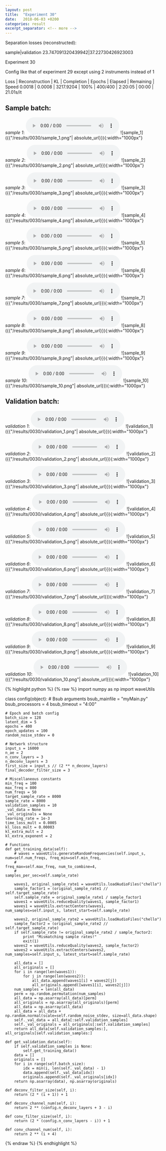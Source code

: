 ```yaml
---
layout: post
title:  "Experiment 30"
date:   2018-06-03 +0200
categories: result
excerpt_separator: <!-- more -->
---
```

Separation losses (reconstructed):

sample|validation
23.747091320439942|37.22730426923003<!-- more -->

Experiment 30

Config like that of experiment 29 except using 2 instruments instead of 1

Loss | Reconstruction | KL | Completion | Epochs | Elapsed | Remaining | Speed
0.0018 | 0.0008 | 3217.9204 | 100% | 400/400 | 2:20:05 | 00:00 | 21.01s/it

## **Sample batch**:
_sample 1_:
<audio src="/ResultsOverview/results/0030/sample_1.wav" controls preload></audio>
![sample_1]({{"/results/0030/sample_1.png"| absolute_url}}){:width="1000px"}

_sample 2_:
<audio src="/ResultsOverview/results/0030/sample_2.wav" controls preload></audio>
![sample_2]({{"/results/0030/sample_2.png"| absolute_url}}){:width="1000px"}

_sample 3_:
<audio src="/ResultsOverview/results/0030/sample_3.wav" controls preload></audio>
![sample_3]({{"/results/0030/sample_3.png"| absolute_url}}){:width="1000px"}

_sample 4_:
<audio src="/ResultsOverview/results/0030/sample_4.wav" controls preload></audio>
![sample_4]({{"/results/0030/sample_4.png"| absolute_url}}){:width="1000px"}

_sample 5_:
<audio src="/ResultsOverview/results/0030/sample_5.wav" controls preload></audio>
![sample_5]({{"/results/0030/sample_5.png"| absolute_url}}){:width="1000px"}

_sample 6_:
<audio src="/ResultsOverview/results/0030/sample_6.wav" controls preload></audio>
![sample_6]({{"/results/0030/sample_6.png"| absolute_url}}){:width="1000px"}

_sample 7_:
<audio src="/ResultsOverview/results/0030/sample_7.wav" controls preload></audio>
![sample_7]({{"/results/0030/sample_7.png"| absolute_url}}){:width="1000px"}

_sample 8_:
<audio src="/ResultsOverview/results/0030/sample_8.wav" controls preload></audio>
![sample_8]({{"/results/0030/sample_8.png"| absolute_url}}){:width="1000px"}

_sample 9_:
<audio src="/ResultsOverview/results/0030/sample_9.wav" controls preload></audio>
![sample_9]({{"/results/0030/sample_9.png"| absolute_url}}){:width="1000px"}

_sample 10_:
<audio src="/ResultsOverview/results/0030/sample_10.wav" controls preload></audio>
![sample_10]({{"/results/0030/sample_10.png"| absolute_url}}){:width="1000px"}

## **Validation batch**:
_validation 1_:
<audio src="/ResultsOverview/results/0030/validation_1.wav" controls preload></audio>
![validation_1]({{"/results/0030/validation_1.png"| absolute_url}}){:width="1000px"}

_validation 2_:
<audio src="/ResultsOverview/results/0030/validation_2.wav" controls preload></audio>
![validation_2]({{"/results/0030/validation_2.png"| absolute_url}}){:width="1000px"}

_validation 3_:
<audio src="/ResultsOverview/results/0030/validation_3.wav" controls preload></audio>
![validation_3]({{"/results/0030/validation_3.png"| absolute_url}}){:width="1000px"}

_validation 4_:
<audio src="/ResultsOverview/results/0030/validation_4.wav" controls preload></audio>
![validation_4]({{"/results/0030/validation_4.png"| absolute_url}}){:width="1000px"}

_validation 5_:
<audio src="/ResultsOverview/results/0030/validation_5.wav" controls preload></audio>
![validation_5]({{"/results/0030/validation_5.png"| absolute_url}}){:width="1000px"}

_validation 6_:
<audio src="/ResultsOverview/results/0030/validation_6.wav" controls preload></audio>
![validation_6]({{"/results/0030/validation_6.png"| absolute_url}}){:width="1000px"}

_validation 7_:
<audio src="/ResultsOverview/results/0030/validation_7.wav" controls preload></audio>
![validation_7]({{"/results/0030/validation_7.png"| absolute_url}}){:width="1000px"}

_validation 8_:
<audio src="/ResultsOverview/results/0030/validation_8.wav" controls preload></audio>
![validation_8]({{"/results/0030/validation_8.png"| absolute_url}}){:width="1000px"}

_validation 9_:
<audio src="/ResultsOverview/results/0030/validation_9.wav" controls preload></audio>
![validation_9]({{"/results/0030/validation_9.png"| absolute_url}}){:width="1000px"}

_validation 10_:
<audio src="/ResultsOverview/results/0030/validation_10.wav" controls preload></audio>
![validation_10]({{"/results/0030/validation_10.png"| absolute_url}}){:width="1000px"}


{% highlight python %}
{% raw %}
import numpy as np
import waveUtils


class config(object):
	# Bsub arguments
	bsub_mainfile = "myMain.py"
	bsub_processors = 4
	bsub_timeout = "4:00"

	# Epoch and batch config
	batch_size = 128
	latent_dim = 5
	epochs = 400
	epoch_updates = 100
	random_noise_stdev = 0

	# Network structure
	input_s = 16000
	n_ae = 2
	n_conv_layers = 3
	n_deconv_layers = 3
	first_size = input_s // (2 ** n_deconv_layers)
	final_decoder_filter_size = 3

	# Miscellaneous constants
	min_freq = 100
	max_freq = 800
	num_freqs = 50
	target_sample_rate = 8000
	sample_rate = 8000
	validation_samples = 10
	_val_data = None
	_val_originals = None
	learning_rate = 1e-3
	time_loss_mult = 0.0005
	kl_loss_mult = 0.00003
	kl_extra_mult = 2
	kl_extra_exponent = 2

	# Functions
	def get_training_data(self):
		# waves = waveUtils.generateRandomFrequencies(self.input_s, num=self.num_freqs, freq_min=self.min_freq,
		#                                            freq_max=self.max_freq, num_to_combine=4,
		#                                            samples_per_sec=self.sample_rate)

		waves1, original_sample_rate1 = waveUtils.loadAudioFiles("chello")
		sample_factor1 = (original_sample_rate1 // self.target_sample_rate)
		self.sample_rate = original_sample_rate1 / sample_factor1
		waves1 = waveUtils.reduceQuality(waves1, sample_factor1)
		waves1 = waveUtils.extractCenters(waves1, num_samples=self.input_s, latest_start=self.sample_rate)

		waves2, original_sample_rate2 = waveUtils.loadAudioFiles("chello")
		sample_factor2 = (original_sample_rate2 // self.target_sample_rate)
		if self.sample_rate != original_sample_rate2 / sample_factor2:
			print "Mismatching sample rates!"
			exit(1)
		waves2 = waveUtils.reduceQuality(waves2, sample_factor2)
		waves2 = waveUtils.extractCenters(waves2, num_samples=self.input_s, latest_start=self.sample_rate)

		all_data = []
		all_originals = []
		for i in range(len(waves1)):
			for j in range(len(waves2)):
				all_data.append(waves1[i] + waves2[j])
				all_originals.append([waves1[i], waves2[j]])
		num_samples = len(all_data)
		perm = np.random.permutation(num_samples)
		all_data = np.asarray(all_data)[perm]
		all_originals = np.asarray(all_originals)[perm]
		all_data = np.asarray(all_data)
		all_data = all_data + np.random.normal(scale=self.random_noise_stdev, size=all_data.shape)
		self._val_data = all_data[:self.validation_samples]
		self._val_originals = all_originals[:self.validation_samples]
		return all_data[self.validation_samples:], all_originals[self.validation_samples:]

	def get_validation_data(self):
		if self.validation_samples is None:
			self.get_training_data()
		data = []
		originals = []
		for i in range(self.batch_size):
			idx = min(i, len(self._val_data) - 1)
			data.append(self._val_data[idx])
			originals.append(self._val_originals[idx])
		return np.asarray(data), np.asarray(originals)

	def deconv_filter_size(self, i):
		return (2 * (i + 1)) + 1

	def deconv_channel_num(self, i):
		return 2 ** (config.n_deconv_layers + 3 - i)

	def conv_filter_size(self, i):
		return (2 * (config.n_conv_layers - i)) + 1

	def conv_channel_num(self, i):
		return 2 ** (i + 4)

{% endraw %}
{% endhighlight %}
